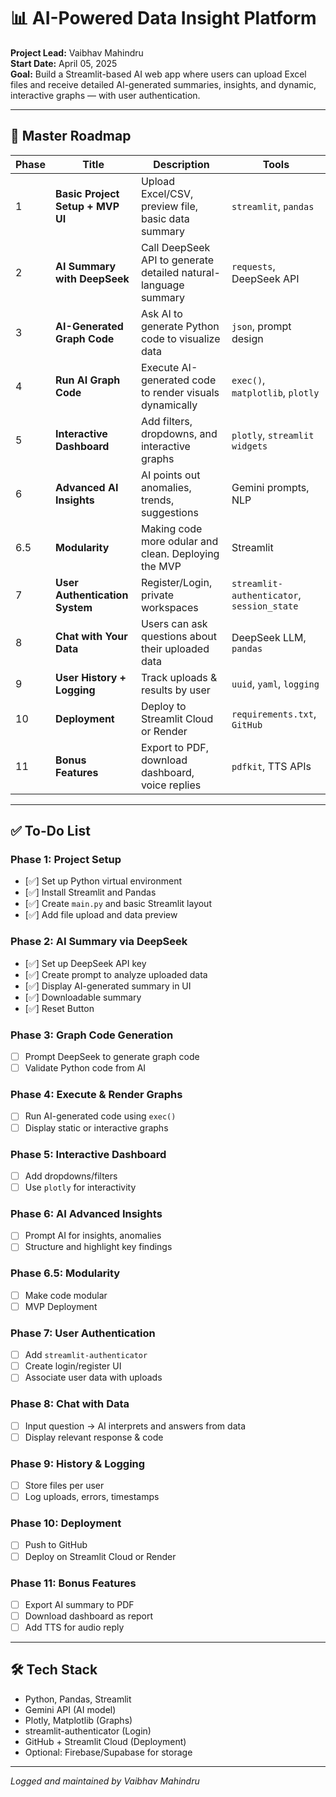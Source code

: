 # 📊 AI-Powered Data Insight Platform

**Project Lead:** Vaibhav Mahindru  
**Start Date:** April 05, 2025  
**Goal:** Build a Streamlit-based AI web app where users can upload Excel files and receive detailed AI-generated summaries, insights, and dynamic, interactive graphs — with user authentication.

---

## 🧭 Master Roadmap

| Phase | Title | Description | Tools |
|-------|-------|-------------|-------|
| 1 | **Basic Project Setup + MVP UI** | Upload Excel/CSV, preview file, basic data summary | `streamlit`, `pandas` |
| 2 | **AI Summary with DeepSeek** | Call DeepSeek API to generate detailed natural-language summary | `requests`, DeepSeek API |
| 3 | **AI-Generated Graph Code** | Ask AI to generate Python code to visualize data | `json`, prompt design |
| 4 | **Run AI Graph Code** | Execute AI-generated code to render visuals dynamically | `exec()`, `matplotlib`, `plotly` |
| 5 | **Interactive Dashboard** | Add filters, dropdowns, and interactive graphs | `plotly`, `streamlit widgets` |
| 6 | **Advanced AI Insights** | AI points out anomalies, trends, suggestions | Gemini prompts, NLP |
| 6.5 | **Modularity** | Making code more odular and clean. Deploying the MVP | Streamlit |
| 7 | **User Authentication System** | Register/Login, private workspaces | `streamlit-authenticator`, `session_state` |
| 8 | **Chat with Your Data** | Users can ask questions about their uploaded data | DeepSeek LLM, `pandas` |
| 9 | **User History + Logging** | Track uploads & results by user | `uuid`, `yaml`, `logging` |
| 10 | **Deployment** | Deploy to Streamlit Cloud or Render | `requirements.txt`, `GitHub` |
| 11 | **Bonus Features** | Export to PDF, download dashboard, voice replies | `pdfkit`, TTS APIs |

---

## ✅ To-Do List

### Phase 1: Project Setup
- [✅] Set up Python virtual environment
- [✅] Install Streamlit and Pandas
- [✅] Create `main.py` and basic Streamlit layout
- [✅] Add file upload and data preview

### Phase 2: AI Summary via DeepSeek
- [✅] Set up DeepSeek API key
- [✅] Create prompt to analyze uploaded data
- [✅] Display AI-generated summary in UI
- [✅] Downloadable summary
- [✅] Reset Button

### Phase 3: Graph Code Generation
- [ ] Prompt DeepSeek to generate graph code
- [ ] Validate Python code from AI

### Phase 4: Execute & Render Graphs
- [ ] Run AI-generated code using `exec()`
- [ ] Display static or interactive graphs

### Phase 5: Interactive Dashboard
- [ ] Add dropdowns/filters
- [ ] Use `plotly` for interactivity

### Phase 6: AI Advanced Insights
- [ ] Prompt AI for insights, anomalies
- [ ] Structure and highlight key findings

### Phase 6.5: Modularity
- [ ] Make code modular
- [ ] MVP Deployment

### Phase 7: User Authentication
- [ ] Add `streamlit-authenticator`
- [ ] Create login/register UI
- [ ] Associate user data with uploads

### Phase 8: Chat with Data
- [ ] Input question → AI interprets and answers from data
- [ ] Display relevant response & code

### Phase 9: History & Logging
- [ ] Store files per user
- [ ] Log uploads, errors, timestamps

### Phase 10: Deployment
- [ ] Push to GitHub
- [ ] Deploy on Streamlit Cloud or Render

### Phase 11: Bonus Features
- [ ] Export AI summary to PDF
- [ ] Download dashboard as report
- [ ] Add TTS for audio reply

---

## 🛠 Tech Stack

- Python, Pandas, Streamlit
- Gemini API (AI model)
- Plotly, Matplotlib (Graphs)
- streamlit-authenticator (Login)
- GitHub + Streamlit Cloud (Deployment)
- Optional: Firebase/Supabase for storage

---

_Logged and maintained by Vaibhav Mahindru_